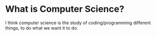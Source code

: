 # What is Computer Science?

I think computer science is the study of coding/programming different things, to do what we want it to do.
